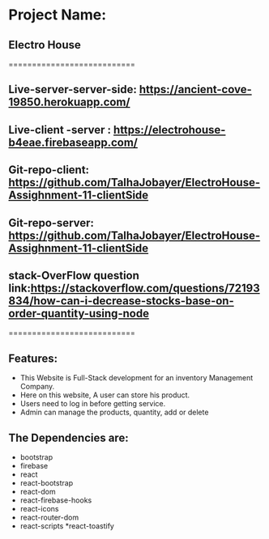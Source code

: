 # Project Name:
## Electro House
===========================
## Live-server-server-side: https://ancient-cove-19850.herokuapp.com/
## Live-client -server : https://electrohouse-b4eae.firebaseapp.com/
## Git-repo-client: https://github.com/TalhaJobayer/ElectroHouse-Assighnment-11-clientSide
## Git-repo-server: https://github.com/TalhaJobayer/ElectroHouse-Assighnment-11-clientSide
   ## stack-OverFlow question link:https://stackoverflow.com/questions/72193834/how-can-i-decrease-stocks-base-on-order-quantity-using-node
===========================
## Features:
 * This Website is Full-Stack development for an inventory Management Company.
 * Here on this website, A user can store his product. 
 * Users need to log in before getting service.
 * Admin can manage the products, quantity, add or delete 

## The Dependencies are: 
   * bootstrap
   * firebase
   * react
   * react-bootstrap
   * react-dom
   * react-firebase-hooks
   * react-icons
   * react-router-dom
   * react-scripts
    *react-toastify
   
